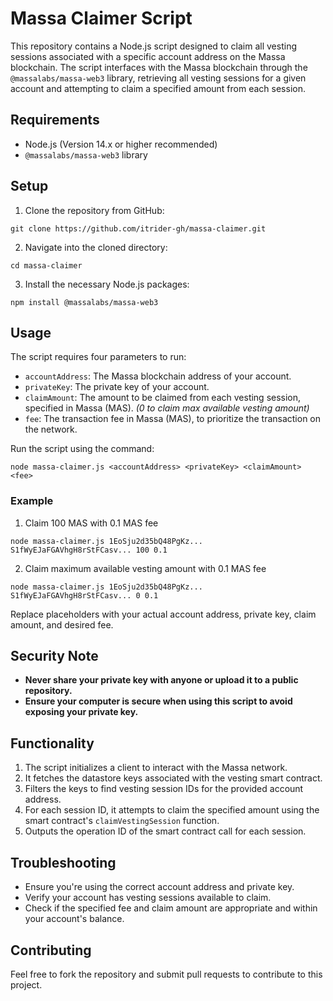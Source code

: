 # Massa Claimer Script

This repository contains a Node.js script designed to claim all vesting sessions associated with a specific account address on the Massa blockchain. The script interfaces with the Massa blockchain through the `@massalabs/massa-web3` library, retrieving all vesting sessions for a given account and attempting to claim a specified amount from each session.

## Requirements

- Node.js (Version 14.x or higher recommended)
- `@massalabs/massa-web3` library

## Setup

1. Clone the repository from GitHub:

```
git clone https://github.com/itrider-gh/massa-claimer.git
```

2. Navigate into the cloned directory:

```
cd massa-claimer
```

3. Install the necessary Node.js packages:

```
npm install @massalabs/massa-web3
```

## Usage

The script requires four parameters to run:
- `accountAddress`: The Massa blockchain address of your account.
- `privateKey`: The private key of your account.
- `claimAmount`: The amount to be claimed from each vesting session, specified in Massa (MAS). *(0 to claim max available vesting amount)*
- `fee`: The transaction fee in Massa (MAS), to prioritize the transaction on the network.

Run the script using the command:

```
node massa-claimer.js <accountAddress> <privateKey> <claimAmount> <fee> 
```

### Example

1. Claim 100 MAS with 0.1 MAS fee

```
node massa-claimer.js 1EoSju2d35bQ48PgKz... S1fWyEJaFGAVhgH8rStFCasv... 100 0.1
```

2. Claim maximum available vesting amount with 0.1 MAS fee

```
node massa-claimer.js 1EoSju2d35bQ48PgKz... S1fWyEJaFGAVhgH8rStFCasv... 0 0.1
```

Replace placeholders with your actual account address, private key, claim amount, and desired fee.

## Security Note

- **Never share your private key with anyone or upload it to a public repository.**
- **Ensure your computer is secure when using this script to avoid exposing your private key.**

## Functionality

1. The script initializes a client to interact with the Massa network.
2. It fetches the datastore keys associated with the vesting smart contract.
3. Filters the keys to find vesting session IDs for the provided account address.
4. For each session ID, it attempts to claim the specified amount using the smart contract's `claimVestingSession` function.
5. Outputs the operation ID of the smart contract call for each session.

## Troubleshooting

- Ensure you're using the correct account address and private key.
- Verify your account has vesting sessions available to claim.
- Check if the specified fee and claim amount are appropriate and within your account's balance.

## Contributing

Feel free to fork the repository and submit pull requests to contribute to this project.

